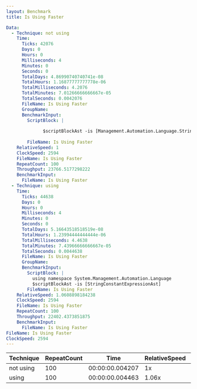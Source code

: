 ```yaml
---
layout: Benchmark
title: Is Using Faster

Data: 
  - Technique: not using
    Time: 
      Ticks: 42076
      Days: 0
      Hours: 0
      Milliseconds: 4
      Minutes: 0
      Seconds: 0
      TotalDays: 4.86990740740741e-08
      TotalHours: 1.16877777777778e-06
      TotalMilliseconds: 4.2076
      TotalMinutes: 7.01266666666667e-05
      TotalSeconds: 0.0042076
      FileName: Is Using Faster
      GroupName: 
      BenchmarkInput: 
        ScriptBlock: |
          
              $scriptBlockAst -is [Management.Automation.Language.StringConstantExpressionAst]
          
        FileName: Is Using Faster
    RelativeSpeed: 1
    ClockSpeed: 2594
    FileName: Is Using Faster
    RepeatCount: 100
    Throughput: 23766.5177298222
    BenchmarkInput: 
      FileName: Is Using Faster
  - Technique: using
    Time: 
      Ticks: 44638
      Days: 0
      Hours: 0
      Milliseconds: 4
      Minutes: 0
      Seconds: 0
      TotalDays: 5.16643518518519e-08
      TotalHours: 1.23994444444444e-06
      TotalMilliseconds: 4.4638
      TotalMinutes: 7.43966666666667e-05
      TotalSeconds: 0.0044638
      FileName: Is Using Faster
      GroupName: 
      BenchmarkInput: 
        ScriptBlock: |
          using namespace System.Management.Automation.Language
          $scriptBlockAst -is [StringConstantExpressionAst]
        FileName: Is Using Faster
    RelativeSpeed: 1.0608898184238
    ClockSpeed: 2594
    FileName: Is Using Faster
    RepeatCount: 100
    Throughput: 22402.4373851875
    BenchmarkInput: 
      FileName: Is Using Faster
FileName: Is Using Faster
ClockSpeed: 2594
---
```





|Technique|RepeatCount|Time           |RelativeSpeed|Throughput|
|---------|-----------|---------------|-------------|----------|
|not using|100        |00:00:00.004207|1x           |23766.52/s|
|using    |100        |00:00:00.004463|1.06x        |22402.44/s|
